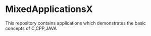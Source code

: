 # MixedApplicationsX
This repository contains applications which demonstrates the basic concepts of C,CPP,JAVA
